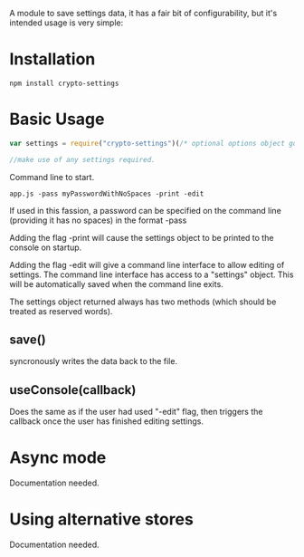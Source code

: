 A module to save settings data, it has a fair bit of configurability, but it's 
intended usage is very simple:

# Installation

    npm install crypto-settings

# Basic Usage

```javascript
var settings = require("crypto-settings")(/* optional options object goes here */);

//make use of any settings required.
```

Command line to start.

    app.js -pass myPasswordWithNoSpaces -print -edit

If used in this fassion, a password can be specified on the command line 
(providing it has no spaces) in the format -pass <my password>

Adding the flag -print will cause the settings object to be printed to the 
console on startup.

Adding the flag -edit will give a command line interface to allow editing of 
settings.  The command line interface has access to a "settings" object.  This 
will be automatically saved when the command line exits.

The settings object returned always has two methods (which should be treated as
reserved words).

## save()

syncronously writes the data back to the file.

## useConsole(callback)

Does the same as if the user had used "-edit" flag, then triggers the callback
once the user has finished editing settings.

# Async mode

Documentation needed.

# Using alternative stores

Documentation needed.